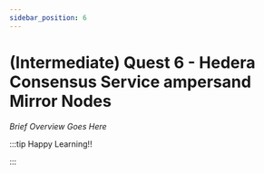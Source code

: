 ```yaml
---
sidebar_position: 6
---
```


# (Intermediate) Quest 6 - Hedera Consensus Service ampersand Mirror Nodes

_Brief Overview Goes Here_

:::tip Happy Learning!!

<QuestButton text="Go To Quest" link="" />

:::
